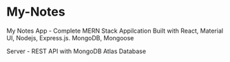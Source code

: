 # My-Notes
My Notes App - Complete MERN Stack Appilcation
Built with React, Material UI, Nodejs, Express.js. MongoDB, Mongoose
 
Server - REST API with MongoDB Atlas Database
